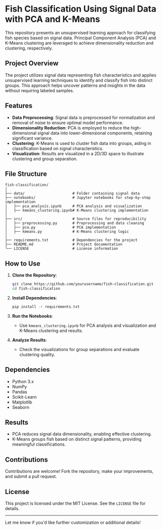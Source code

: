 # Fish Classification Using Signal Data with PCA and K-Means

This repository presents an unsupervised learning approach for classifying fish species based on signal data. Principal Component Analysis (PCA) and K-Means clustering are leveraged to achieve dimensionality reduction and clustering, respectively.

## Project Overview

The project utilizes signal data representing fish characteristics and applies unsupervised learning techniques to identify and classify fish into distinct groups. This approach helps uncover patterns and insights in the data without requiring labeled samples.

## Features

- **Data Preprocessing**: Signal data is preprocessed for normalization and removal of noise to ensure optimal model performance.
- **Dimensionality Reduction**: PCA is employed to reduce the high-dimensional signal data into lower-dimensional components, retaining significant variance.
- **Clustering**: K-Means is used to cluster fish data into groups, aiding in classification based on signal characteristics.
- **Visualization**: Results are visualized in a 2D/3D space to illustrate clustering and group separation.

## File Structure

```
fish-classification/
│
├── data/                      # Folder containing signal data
├── notebooks/                 # Jupyter notebooks for step-by-step implementation
│   ├── pca_analysis.ipynb     # PCA analysis and visualization
│   ├── kmeans_clustering.ipynb# K-Means clustering implementation
│
├── src/                       # Source files for reproducibility
│   ├── preprocessing.py       # Preprocessing and data cleaning
│   ├── pca.py                 # PCA implementation
│   ├── kmeans.py              # K-Means clustering logic
│
├── requirements.txt           # Dependencies for the project
├── README.md                  # Project documentation
└── LICENSE                    # License information
```

## How to Use

1. **Clone the Repository**:
   ```bash
   git clone https://github.com/yourusername/fish-classification.git
   cd fish-classification
   ```

2. **Install Dependencies**:
   ```bash
   pip install -r requirements.txt
   ```

3. **Run the Notebooks**:
   - Use `kmeans_clustering.ipynb` for PCA analysis and visualization and K-Means clustering and results.

4. **Analyze Results**:
   - Check the visualizations for group separations and evaluate clustering quality.

## Dependencies

- Python 3.x
- NumPy
- Pandas
- Scikit-Learn
- Matplotlib
- Seaborn

## Results

- PCA reduces signal data dimensionality, enabling effective clustering.
- K-Means groups fish based on distinct signal patterns, providing meaningful classifications.

## Contributions

Contributions are welcome! Fork the repository, make your improvements, and submit a pull request.

## License

This project is licensed under the MIT License. See the `LICENSE` file for details.

---

Let me know if you'd like further customization or additional details!
